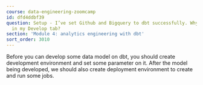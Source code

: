 ```yaml
---
course: data-engineering-zoomcamp
id: dfd4ddbf39
question: Setup - I’ve set Github and Bigquery to dbt successfully. Why nothing showed
  in my Develop tab?
section: 'Module 4: analytics engineering with dbt'
sort_order: 3010
---
```


Before you can develop some data model on dbt, you should create development environment and set some parameter on it. After the model being developed, we should also create deployment environment to create and run some jobs.

